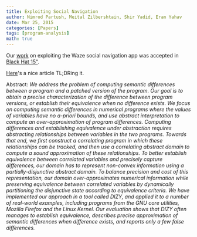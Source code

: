 ```yaml
---
title: Exploiting Social Navigation
author: Nimrod Partush, Meital Zilbershtain, Shir Yadid, Eran Yahav
date: Mar 25, 2015
categories: [Papers]
tags: [program-analysis]
math: true
---
```


Our [work](/assets/publications/waze.pdf) on exploiting the Waze social navigation app was accepted in [Black Hat 15"](https://www.blackhat.com/asia-15/).

[Here](http://www.wired.co.uk/article/waze-hacked-fake-traffic-jam)'s a nice article TL;DRing it.

Abstract: _We address the problem of computing semantic differences between
          a program and a patched version of the program. Our goal is to obtain a precise
          characterization of the difference between program versions, or establish their
          equivalence when no difference exists.
          We focus on computing semantic differences in numerical programs where the
          values of variables have no a-priori bounds, and use abstract interpretation to
          compute an over-approximation of program differences. Computing differences
          and establishing equivalence under abstraction requires abstracting relationships
          between variables in the two programs. Towards that end, we first construct a
          correlating program in which these relationships can be tracked, and then use
          a correlating abstract domain to compute a sound approximation of these relationships.
          To better establish equivalence between correlated variables and precisely
          capture differences, our domain has to represent non-convex information
          using a partially-disjunctive abstract domain. To balance precision and cost of
          this representation, our domain over-approximates numerical information while
          preserving equivalence between correlated variables by dynamically partitioning
          the disjunctive state according to equivalence criteria.
          We have implemented our approach in a tool called DIZY, and applied it to a
          number of real-world examples, including programs from the GNU core utilities,
          Mozilla Firefox and the Linux Kernel. Our evaluation shows that DIZY often
          manages to establish equivalence, describes precise approximation of semantic
          differences when difference exists, and reports only a few false differences._
